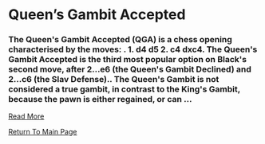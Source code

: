 # Queen’s Gambit Accepted

### The Queen's Gambit Accepted (QGA) is a chess opening characterised by the moves: . 1. d4 d5 2. c4 dxc4. The Queen's Gambit Accepted is the third most popular option on Black's second move, after 2...e6 (the Queen's Gambit Declined) and 2...c6 (the Slav Defense).. The Queen's Gambit is not considered a true gambit, in contrast to the King's Gambit, because the pawn is either regained, or can ...
[Read More](https://en.wikipedia.org/wiki/Queen's_Gambit_Accepted)

[Return To Main Page](index.md)